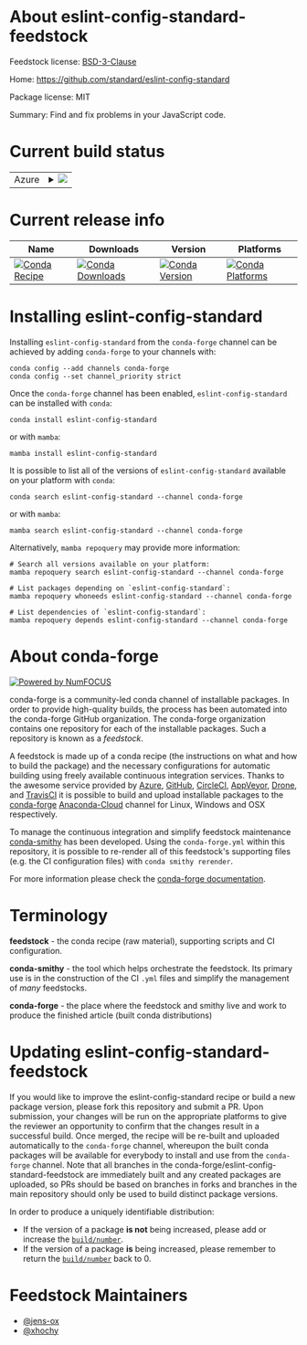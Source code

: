 About eslint-config-standard-feedstock
======================================

Feedstock license: [BSD-3-Clause](https://github.com/conda-forge/eslint-config-standard-feedstock/blob/main/LICENSE.txt)

Home: https://github.com/standard/eslint-config-standard

Package license: MIT

Summary: Find and fix problems in your JavaScript code.

Current build status
====================


<table>
    
  <tr>
    <td>Azure</td>
    <td>
      <details>
        <summary>
          <a href="https://dev.azure.com/conda-forge/feedstock-builds/_build/latest?definitionId=15871&branchName=main">
            <img src="https://dev.azure.com/conda-forge/feedstock-builds/_apis/build/status/eslint-config-standard-feedstock?branchName=main">
          </a>
        </summary>
        <table>
          <thead><tr><th>Variant</th><th>Status</th></tr></thead>
          <tbody><tr>
              <td>linux_64_nodejs18</td>
              <td>
                <a href="https://dev.azure.com/conda-forge/feedstock-builds/_build/latest?definitionId=15871&branchName=main">
                  <img src="https://dev.azure.com/conda-forge/feedstock-builds/_apis/build/status/eslint-config-standard-feedstock?branchName=main&jobName=linux&configuration=linux%20linux_64_nodejs18" alt="variant">
                </a>
              </td>
            </tr><tr>
              <td>linux_64_nodejs20</td>
              <td>
                <a href="https://dev.azure.com/conda-forge/feedstock-builds/_build/latest?definitionId=15871&branchName=main">
                  <img src="https://dev.azure.com/conda-forge/feedstock-builds/_apis/build/status/eslint-config-standard-feedstock?branchName=main&jobName=linux&configuration=linux%20linux_64_nodejs20" alt="variant">
                </a>
              </td>
            </tr><tr>
              <td>linux_aarch64_nodejs18</td>
              <td>
                <a href="https://dev.azure.com/conda-forge/feedstock-builds/_build/latest?definitionId=15871&branchName=main">
                  <img src="https://dev.azure.com/conda-forge/feedstock-builds/_apis/build/status/eslint-config-standard-feedstock?branchName=main&jobName=linux&configuration=linux%20linux_aarch64_nodejs18" alt="variant">
                </a>
              </td>
            </tr><tr>
              <td>linux_aarch64_nodejs20</td>
              <td>
                <a href="https://dev.azure.com/conda-forge/feedstock-builds/_build/latest?definitionId=15871&branchName=main">
                  <img src="https://dev.azure.com/conda-forge/feedstock-builds/_apis/build/status/eslint-config-standard-feedstock?branchName=main&jobName=linux&configuration=linux%20linux_aarch64_nodejs20" alt="variant">
                </a>
              </td>
            </tr><tr>
              <td>osx_64_nodejs18</td>
              <td>
                <a href="https://dev.azure.com/conda-forge/feedstock-builds/_build/latest?definitionId=15871&branchName=main">
                  <img src="https://dev.azure.com/conda-forge/feedstock-builds/_apis/build/status/eslint-config-standard-feedstock?branchName=main&jobName=osx&configuration=osx%20osx_64_nodejs18" alt="variant">
                </a>
              </td>
            </tr><tr>
              <td>osx_64_nodejs20</td>
              <td>
                <a href="https://dev.azure.com/conda-forge/feedstock-builds/_build/latest?definitionId=15871&branchName=main">
                  <img src="https://dev.azure.com/conda-forge/feedstock-builds/_apis/build/status/eslint-config-standard-feedstock?branchName=main&jobName=osx&configuration=osx%20osx_64_nodejs20" alt="variant">
                </a>
              </td>
            </tr><tr>
              <td>osx_arm64_nodejs18</td>
              <td>
                <a href="https://dev.azure.com/conda-forge/feedstock-builds/_build/latest?definitionId=15871&branchName=main">
                  <img src="https://dev.azure.com/conda-forge/feedstock-builds/_apis/build/status/eslint-config-standard-feedstock?branchName=main&jobName=osx&configuration=osx%20osx_arm64_nodejs18" alt="variant">
                </a>
              </td>
            </tr><tr>
              <td>osx_arm64_nodejs20</td>
              <td>
                <a href="https://dev.azure.com/conda-forge/feedstock-builds/_build/latest?definitionId=15871&branchName=main">
                  <img src="https://dev.azure.com/conda-forge/feedstock-builds/_apis/build/status/eslint-config-standard-feedstock?branchName=main&jobName=osx&configuration=osx%20osx_arm64_nodejs20" alt="variant">
                </a>
              </td>
            </tr>
          </tbody>
        </table>
      </details>
    </td>
  </tr>
</table>

Current release info
====================

| Name | Downloads | Version | Platforms |
| --- | --- | --- | --- |
| [![Conda Recipe](https://img.shields.io/badge/recipe-eslint--config--standard-green.svg)](https://anaconda.org/conda-forge/eslint-config-standard) | [![Conda Downloads](https://img.shields.io/conda/dn/conda-forge/eslint-config-standard.svg)](https://anaconda.org/conda-forge/eslint-config-standard) | [![Conda Version](https://img.shields.io/conda/vn/conda-forge/eslint-config-standard.svg)](https://anaconda.org/conda-forge/eslint-config-standard) | [![Conda Platforms](https://img.shields.io/conda/pn/conda-forge/eslint-config-standard.svg)](https://anaconda.org/conda-forge/eslint-config-standard) |

Installing eslint-config-standard
=================================

Installing `eslint-config-standard` from the `conda-forge` channel can be achieved by adding `conda-forge` to your channels with:

```
conda config --add channels conda-forge
conda config --set channel_priority strict
```

Once the `conda-forge` channel has been enabled, `eslint-config-standard` can be installed with `conda`:

```
conda install eslint-config-standard
```

or with `mamba`:

```
mamba install eslint-config-standard
```

It is possible to list all of the versions of `eslint-config-standard` available on your platform with `conda`:

```
conda search eslint-config-standard --channel conda-forge
```

or with `mamba`:

```
mamba search eslint-config-standard --channel conda-forge
```

Alternatively, `mamba repoquery` may provide more information:

```
# Search all versions available on your platform:
mamba repoquery search eslint-config-standard --channel conda-forge

# List packages depending on `eslint-config-standard`:
mamba repoquery whoneeds eslint-config-standard --channel conda-forge

# List dependencies of `eslint-config-standard`:
mamba repoquery depends eslint-config-standard --channel conda-forge
```


About conda-forge
=================

[![Powered by
NumFOCUS](https://img.shields.io/badge/powered%20by-NumFOCUS-orange.svg?style=flat&colorA=E1523D&colorB=007D8A)](https://numfocus.org)

conda-forge is a community-led conda channel of installable packages.
In order to provide high-quality builds, the process has been automated into the
conda-forge GitHub organization. The conda-forge organization contains one repository
for each of the installable packages. Such a repository is known as a *feedstock*.

A feedstock is made up of a conda recipe (the instructions on what and how to build
the package) and the necessary configurations for automatic building using freely
available continuous integration services. Thanks to the awesome service provided by
[Azure](https://azure.microsoft.com/en-us/services/devops/), [GitHub](https://github.com/),
[CircleCI](https://circleci.com/), [AppVeyor](https://www.appveyor.com/),
[Drone](https://cloud.drone.io/welcome), and [TravisCI](https://travis-ci.com/)
it is possible to build and upload installable packages to the
[conda-forge](https://anaconda.org/conda-forge) [Anaconda-Cloud](https://anaconda.org/)
channel for Linux, Windows and OSX respectively.

To manage the continuous integration and simplify feedstock maintenance
[conda-smithy](https://github.com/conda-forge/conda-smithy) has been developed.
Using the ``conda-forge.yml`` within this repository, it is possible to re-render all of
this feedstock's supporting files (e.g. the CI configuration files) with ``conda smithy rerender``.

For more information please check the [conda-forge documentation](https://conda-forge.org/docs/).

Terminology
===========

**feedstock** - the conda recipe (raw material), supporting scripts and CI configuration.

**conda-smithy** - the tool which helps orchestrate the feedstock.
                   Its primary use is in the construction of the CI ``.yml`` files
                   and simplify the management of *many* feedstocks.

**conda-forge** - the place where the feedstock and smithy live and work to
                  produce the finished article (built conda distributions)


Updating eslint-config-standard-feedstock
=========================================

If you would like to improve the eslint-config-standard recipe or build a new
package version, please fork this repository and submit a PR. Upon submission,
your changes will be run on the appropriate platforms to give the reviewer an
opportunity to confirm that the changes result in a successful build. Once
merged, the recipe will be re-built and uploaded automatically to the
`conda-forge` channel, whereupon the built conda packages will be available for
everybody to install and use from the `conda-forge` channel.
Note that all branches in the conda-forge/eslint-config-standard-feedstock are
immediately built and any created packages are uploaded, so PRs should be based
on branches in forks and branches in the main repository should only be used to
build distinct package versions.

In order to produce a uniquely identifiable distribution:
 * If the version of a package **is not** being increased, please add or increase
   the [``build/number``](https://docs.conda.io/projects/conda-build/en/latest/resources/define-metadata.html#build-number-and-string).
 * If the version of a package **is** being increased, please remember to return
   the [``build/number``](https://docs.conda.io/projects/conda-build/en/latest/resources/define-metadata.html#build-number-and-string)
   back to 0.

Feedstock Maintainers
=====================

* [@jens-ox](https://github.com/jens-ox/)
* [@xhochy](https://github.com/xhochy/)


